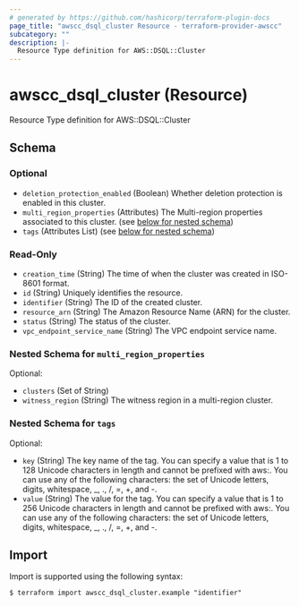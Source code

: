 ```yaml
---
# generated by https://github.com/hashicorp/terraform-plugin-docs
page_title: "awscc_dsql_cluster Resource - terraform-provider-awscc"
subcategory: ""
description: |-
  Resource Type definition for AWS::DSQL::Cluster
---
```


# awscc_dsql_cluster (Resource)

Resource Type definition for AWS::DSQL::Cluster



<!-- schema generated by tfplugindocs -->
## Schema

### Optional

- `deletion_protection_enabled` (Boolean) Whether deletion protection is enabled in this cluster.
- `multi_region_properties` (Attributes) The Multi-region properties associated to this cluster. (see [below for nested schema](#nestedatt--multi_region_properties))
- `tags` (Attributes List) (see [below for nested schema](#nestedatt--tags))

### Read-Only

- `creation_time` (String) The time of when the cluster was created in ISO-8601 format.
- `id` (String) Uniquely identifies the resource.
- `identifier` (String) The ID of the created cluster.
- `resource_arn` (String) The Amazon Resource Name (ARN) for the cluster.
- `status` (String) The status of the cluster.
- `vpc_endpoint_service_name` (String) The VPC endpoint service name.

<a id="nestedatt--multi_region_properties"></a>
### Nested Schema for `multi_region_properties`

Optional:

- `clusters` (Set of String)
- `witness_region` (String) The witness region in a multi-region cluster.


<a id="nestedatt--tags"></a>
### Nested Schema for `tags`

Optional:

- `key` (String) The key name of the tag. You can specify a value that is 1 to 128 Unicode characters in length and cannot be prefixed with aws:. You can use any of the following characters: the set of Unicode letters, digits, whitespace, _, ., /, =, +, and -.
- `value` (String) The value for the tag. You can specify a value that is 1 to 256 Unicode characters in length and cannot be prefixed with aws:. You can use any of the following characters: the set of Unicode letters, digits, whitespace, _, ., /, =, +, and -.

## Import

Import is supported using the following syntax:

```shell
$ terraform import awscc_dsql_cluster.example "identifier"
```
